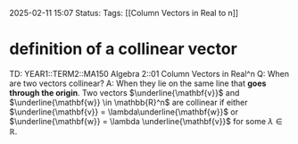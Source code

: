 2025-02-11 15:07
Status: 
Tags: [[Column Vectors in Real to n]]
# definition of a collinear vector

TD: YEAR1::TERM2::MA150 Algebra 2::01 Column Vectors in Real^n 
Q: When are two vectors collinear?
A: When they lie on the same line that __goes through the origin__.
Two vectors $\underline{\mathbf{v}}$ and $\underline{\mathbf{w}} \in \mathbb{R}^n$ are collinear if either $\underline{\mathbf{v}} = \lambda\underline{\mathbf{w}}$ or $\underline{\mathbf{w}} = \lambda \underline{\mathbf{v}}$ for some $\lambda \in \mathbb{R}$.
